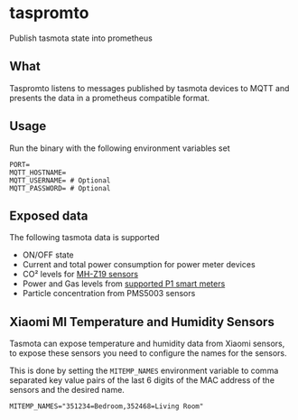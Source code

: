 # taspromto

Publish tasmota state into prometheus

## What

Taspromto listens to messages published by tasmota devices to MQTT and presents the data in a prometheus compatible format.

## Usage

Run the binary with the following environment variables set

```dotenv
PORT=
MQTT_HOSTNAME=
MQTT_USERNAME= # Optional
MQTT_PASSWORD= # Optional
```

## Exposed data

The following tasmota data is supported

- ON/OFF state
- Current and total power consumption for power meter devices
- CO² levels for [MH-Z19 sensors](https://tasmota.github.io/docs/MH-Z19B/)
- Power and Gas levels from [supported P1 smart meters](https://tasmota.github.io/docs/Smart-Meter-Interface/)
- Particle concentration from PMS5003 sensors

## Xiaomi MI Temperature and Humidity Sensors

Tasmota can expose temperature and humidity data from Xiaomi sensors, to expose these sensors you need to configure the names for the sensors.

This is done by setting the `MITEMP_NAMES` environment variable to comma separated key value pairs of the last 6 digits
of the MAC address of the sensors and the desired name.

```dotenv
MITEMP_NAMES="351234=Bedroom,352468=Living Room"
```